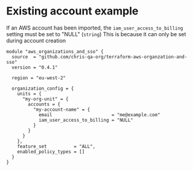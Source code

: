 # Existing account example

If an AWS account has been imported, the `iam_user_access_to_billing` setting must be set to "NULL" (`string`)
This is because it can only be set during account creation

```
module "aws_organizations_and_sso" {
  source  = "github.com/chris-qa-org/terraform-aws-organzation-and-sso"
  version = "0.4.1"

  region = "eu-west-2"

  organization_config = {
    units = {
      "my-org-unit" = {
        accounts = {
          "my-account-name" = {
            email                      = "me@example.com"
            iam_user_access_to_billing = "NULL"
          }
        }
      }
    },
    feature_set          = "ALL",
    enabled_policy_types = []
  }
}
```
